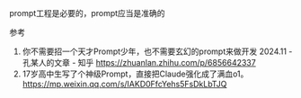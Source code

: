







prompt工程是必要的，prompt应当是准确的



参考

1. 你不需要招一个天才Prompt少年，也不需要玄幻的prompt来做开发 2024.11 - 孔某人的文章 - 知乎
   https://zhuanlan.zhihu.com/p/6856642337
2. 17岁高中生写了个神级Prompt，直接把Claude强化成了满血o1。 https://mp.weixin.qq.com/s/IAKD0FfcYehs5FsDkLbTJQ